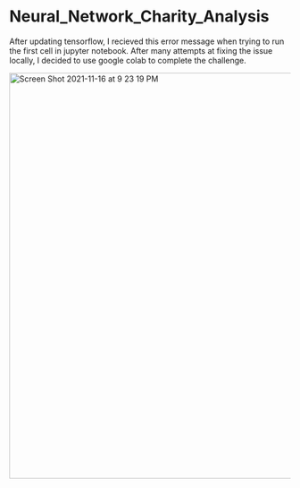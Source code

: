 # Neural_Network_Charity_Analysis

After updating tensorflow, I recieved this error message when trying to run the first cell in jupyter notebook. After many attempts at fixing the issue locally, I decided to use google colab to complete the challenge. 

<img width="725" alt="Screen Shot 2021-11-16 at 9 23 19 PM" src="https://user-images.githubusercontent.com/84936545/142100367-41b64bdd-0d12-4681-b7d6-9743f2ef5241.png">

